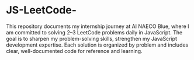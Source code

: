 # JS-LeetCode-
This repository documents my internship journey at AI NAECO Blue, where I am committed to solving 2–3 LeetCode problems daily in JavaScript. The goal is to sharpen my problem-solving skills, strengthen my JavaScript development expertise. Each solution is organized by problem and includes clear, well-documented code for reference and learning.
